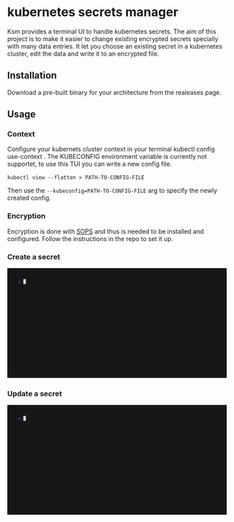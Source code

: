 # kubernetes secrets manager

Ksm provides a terminal UI to handle kubernetes secrets. The aim of this project is to make it easier to change existing encrypted secrets specially with many data entries.
It let you choose an existing secret in a kubernetes cluster, edit the data and write it to an encrypted file.

## Installation

Download a pre-built binary for your architecture from the realeases page.

## Usage

### Context

Configure your kubernets cluster context in your terminal kubectl config use-context <CONTEXT>.
The KUBECONFIG environment variable is currently not supportet, to use this TUI you can write a new config file.

```
kubectl view --flatten > PATH-TO-CONFIG-FILE
```

Then use the `--kubeconfig=PATH-TO-CONFIG-FILE` arg to specify the newly created config.

### Encryption

Encryption is done with [SOPS](https://github.com/getsops/sops) and thus is needed to be installed and configured.
Follow the instructions in the repo to set it up.

### Create a secret

![create secret](docs/create-secret.gif)

### Update a secret

![update secret](docs/update-secret.gif)
